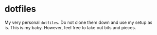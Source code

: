 # dotfiles
My very personal `dotfiles`. Do not clone them down and use my setup as is. This is my baby. However, feel free to take out bits and pieces.
